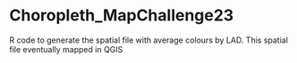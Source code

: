# Choropleth_MapChallenge23

R code to generate the spatial file with average colours by LAD. This spatial file eventually mapped in QGIS
